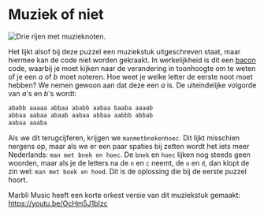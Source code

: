 # Muziek of niet

![Drie rijen met muzieknoten.](./images/puzzel-1.png)

Het lijkt alsof bij deze puzzel een muziekstuk uitgeschreven staat, maar hiermee kan de code niet worden gekraakt.
In werkelijkheid is dit een [bacon](https://nl.wikipedia.org/wiki/Baconalfabet) code, waarbij je moet kijken naar de
verandering in toonhoogte om te weten of je een _a_ of _b_ moet noteren.  Hoe weet je welke letter de eerste noot moet
hebben?  We nemen gewoon aan dat deze een _a_ is.  De uiteindelijke volgorde van _a_'s en _b_'s wordt:

```txt
ababb aaaaa abbaa ababb aabaa baaba aaaab
abbaa aabaa abaab aabaa abbaa aabbb abbab
aabaa aaaba
```

Als we dit terugcijferen, krijgen we `manmetbnekenhoec`.  Dit lijkt misschien nergens op, maar als we er een paar
spaties bij zetten wordt het iets meer Nederlands: `man met bnek en hoec`.  De `bnek` en `hoec` lijken nog steeds geen
woorden, maar als je de letters na de `n` en `c` neemt, de `o` en `d`, dan klopt de zin wel: `man met boek en hoed`.
Dit is de oplossing die bij de eerste puzzel hoort.

Marbli Music heeft een korte orkest versie van dit muziekstuk gemaakt: <https://youtu.be/OcHm5J1bIzc>
